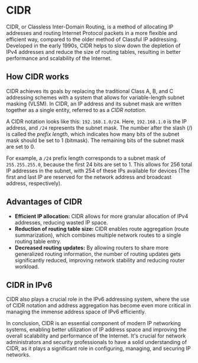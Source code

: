 # CIDR

CIDR, or Classless Inter-Domain Routing, is a method of allocating IP addresses and routing Internet Protocol packets in a more flexible and efficient way, compared to the older method of Classful IP addressing. Developed in the early 1990s, CIDR helps to slow down the depletion of IPv4 addresses and reduce the size of routing tables, resulting in better performance and scalability of the Internet.

## How CIDR works

CIDR achieves its goals by replacing the traditional Class A, B, and C addressing schemes with a system that allows for variable-length subnet masking (VLSM). In CIDR, an IP address and its subnet mask are written together as a single entity, referred to as a _CIDR notation_.

A CIDR notation looks like this: `192.168.1.0/24`. Here, `192.168.1.0` is the IP address, and `/24` represents the subnet mask. The number after the slash (/) is called the _prefix length_, which indicates how many bits of the subnet mask should be set to 1 (bitmask). The remaining bits of the subnet mask are set to 0.

For example, a `/24` prefix length corresponds to a subnet mask of `255.255.255.0`, because the first 24 bits are set to 1. This allows for 256 total IP addresses in the subnet, with 254 of these IPs available for devices (The first and last IP are reserved for the network address and broadcast address, respectively).

## Advantages of CIDR

- **Efficient IP allocation:** CIDR allows for more granular allocation of IPv4 addresses, reducing wasted IP space.
- **Reduction of routing table size:** CIDR enables route aggregation (route summarization), which combines multiple network routes to a single routing table entry.
- **Decreased routing updates:** By allowing routers to share more generalized routing information, the number of routing updates gets significantly reduced, improving network stability and reducing router workload.

## CIDR in IPv6

CIDR also plays a crucial role in the IPv6 addressing system, where the use of CIDR notation and address aggregation has become even more critical in managing the immense address space of IPv6 efficiently.

In conclusion, CIDR is an essential component of modern IP networking systems, enabling better utilization of IP address space and improving the overall scalability and performance of the Internet. It's crucial for network administrators and security professionals to have a solid understanding of CIDR, as it plays a significant role in configuring, managing, and securing IP networks.
